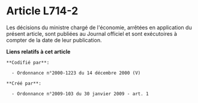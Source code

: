 # Article L714-2

Les décisions du ministre chargé de l'économie, arrêtées en application du présent article, sont publiées au Journal officiel
et sont exécutoires à compter de la date de leur publication.

**Liens relatifs à cet article**

	**Codifié par**:

	  - Ordonnance n°2000-1223 du 14 décembre 2000 (V)

	**Créé par**:

	  - Ordonnance n°2009-103 du 30 janvier 2009 - art. 1
